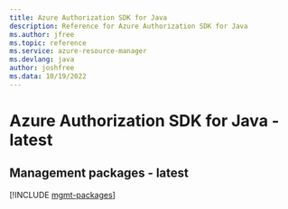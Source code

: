 ```yaml
---
title: Azure Authorization SDK for Java
description: Reference for Azure Authorization SDK for Java
ms.author: jfree
ms.topic: reference
ms.service: azure-resource-manager
ms.devlang: java
author: joshfree
ms.data: 10/19/2022
---
```

# Azure Authorization SDK for Java - latest

## Management packages - latest
[!INCLUDE [mgmt-packages](authorization-mgmt-index.md)]